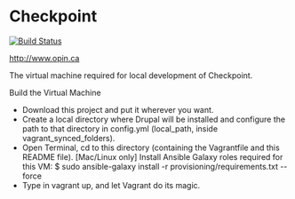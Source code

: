 # Checkpoint

[![Build Status](https://travis-ci.org/OPIN-CHECKPOINT/ansible-role-checkpoint.svg)](https://travis-ci.org/OPIN-CHECKPOINT/ansible-role-checkpoint)

http://www.opin.ca

The virtual machine required for local development of Checkpoint.

Build the Virtual Machine

* Download this project and put it wherever you want.
* Create a local directory where Drupal will be installed and configure the path to that directory in config.yml (local_path, inside vagrant_synced_folders).
* Open Terminal, cd to this directory (containing the Vagrantfile and this README file).
[Mac/Linux only] Install Ansible Galaxy roles required for this VM: $ sudo ansible-galaxy install -r provisioning/requirements.txt --force
* Type in vagrant up, and let Vagrant do its magic.
